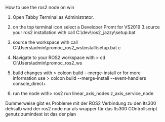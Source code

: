 How to use the ros2 node on win

1. Open Tabby Terminal as Administrator.
2. on the top terminal icon select a Developer Promt for VS2019
3.source your ros2 installation with 
call C:\dev\ros2_jazzy\setup.bat
4. source the workspace with 
call C:\Users\admin\promoc_ros2_ws\install\setup.bat
c
5. Navigate to your ROS2 workspace with > cd C:\Users\admin\promoc_ros2_ws

6. build changes with > colcon build --merge-install
 or for more information use > colcon build --merge-install --event-handlers console_direct+

 7. run the node with> 
 ros2 run linear_axis_nodes z_axis_service_node


 Dummerweise gibt es Probleme mit der ROS2 Verbindung zu den lts300 dehsalb wird der ros2 node nur als wrapper für das lts300 COntrollscript genutz zumindest ist das der plan 
